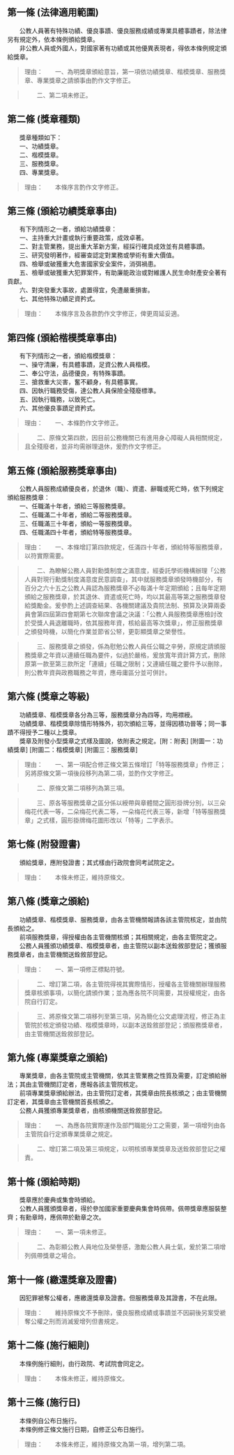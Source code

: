 第一條 (法律適用範圍)
---------------------
　　公教人員著有特殊功績、優良事蹟、優良服務成績或專業具體事蹟者，除法律另有規定外，依本條例頒給獎章。  
　　非公教人員或外國人，對國家著有功績或其他優異表現者，得依本條例規定頒給獎章。  
> 理由：　　一、為明獎章頒給意旨，第一項依功績獎章、楷模獎章、服務獎章、專業獎章之請頒事由酌作文字修正。

> 　　二、第二項未修正。



第二條 (獎章種類)
-----------------
　　獎章種類如下：  
　　一、功績獎章。  
　　二、楷模獎章。  
　　三、服務獎章。  
　　四、專業獎章。  
> 理由：　　本條序言酌作文字修正。



第三條 (頒給功績獎章事由)
-------------------------
　　有下列情形之一者，頒給功績獎章：  
　　一、主持重大計畫或執行重要政策，成效卓著。  
　　二、對主管業務，提出重大革新方案，經採行確具成效並有具體事蹟。  
　　三、研究發明著作，經審查認定對業務或學術有重大價值。  
　　四、檢舉或破獲重大危害國家安全案件，消弭禍患。  
　　五、檢舉或破獲重大犯罪案件，有助廉能政治或對維護人民生命財產安全著有貢獻。  
　　六、對突發重大事故，處置得宜，免遭嚴重損害。  
　　七、其他特殊功績足資矜式。  
> 理由：　　本條序言及各款酌作文字修正，俾更周延妥適。



第四條 (頒給楷模獎章事由)
-------------------------
　　有下列情形之一者，頒給楷模獎章：  
　　一、操守清廉，有具體事蹟，足資公教人員楷模。  
　　二、奉公守法，品德優良，有特殊事蹟。  
　　三、搶救重大災害，奮不顧身，有具體事實。  
　　四、因執行職務受傷，達公教人員保險全殘廢標準。  
　　五、因執行職務，以致死亡。  
　　六、其他優良事蹟足資矜式。  
> 理由：　　一、本條酌作文字修正。

> 　　二、原條文第四款，因目前公務機關已有進用身心障礙人員相關規定，且全殘廢者，並非均需辦理退休，爰酌作文字修正。



第五條 (頒給服務獎章事由)
-------------------------
　　公教人員服務成績優良者，於退休（職）、資遣、辭職或死亡時，依下列規定頒給服務獎章：  
　　一、任職滿十年者，頒給三等服務獎章。  
　　二、任職滿二十年者，頒給二等服務獎章。  
　　三、任職滿三十年者，頒給一等服務獎章。  
　　四、任職滿四十年者，頒給特等服務獎章。  
> 理由：　　一、本條增訂第四款規定，任滿四十年者，頒給特等服務獎章，以符實際需要。

> 　　二、為瞭解公務人員對勳獎制度之滿意度，經委託學術機構辦理「公務人員對現行勳獎制度滿意度民意調查」，其中就服務獎章頒發時機部分，有百分之六十五之公教人員認為服務獎章不必每滿十年定期頒給；且每年定期頒給之服務獎章，於其退休、資遣或死亡時，均以其最高等第之服務獎章發給獎勵金。爰參酌上述調查結果、各機關建議及貴院法制、預算及決算兩委員會第四屆第四會期第七次聯席會議之決議：「公教人員服務獎章應檢討改於受獎人員退離職時，依其服務年資，核給最高等次獎章」，修正服務獎章之頒發時機，以簡化作業並節省公帑，更彰顯獎章之榮譽性。

> 　　三、服務獎章之頒發，係為慰勉公教人員任公職之辛勞，原規定請頒服務獎章之年資以連續任職為要件，似過於嚴格，爰放寬年資計算方式，刪除原第一款至第三款所定「連續」任職之限制；又連續任職之要件予以刪除，則公教年資與政務職務之年資，應毋庸區分並可併計。



第六條 (獎章之等級)
-------------------
　　功績獎章、楷模獎章各分為三等，服務獎章分為四等，均用襟綬。  
　　功績獎章、楷模獎章除情形特殊外，初次頒給三等，並得因積功晉等；同一事蹟不得授予二種以上獎章。  
　　獎章及附發小型獎章之式樣及圖說，依附表之規定。[附：附表] [附圖一：功績獎章] [附圖二：楷模獎章] [附圖三：服務獎章]  
> 理由：　　一、第一項配合修正條文第五條增訂「特等服務獎章」作修正；另將原條文第一項後段移列為第二項，並酌作文字修正。

> 　　二、原條文第二項移列為第三項。

> 　　三、原各等服務獎章之區分係以綬帶與章體間之圓形掛牌分別，以三朵梅花代表一等，二朵梅花代表二等，一朵梅花代表三等，新增「特等服務獎章」之式樣，圓形掛牌梅花圖形改以「特等」二字表示。



第七條 (附發證書)
-----------------
　　頒給獎章，應附發證書；其式樣由行政院會同考試院定之。  
> 理由：　　本條未修正，維持原條文。



第八條 (獎章之頒給)
-------------------
　　功績獎章、楷模獎章、服務獎章，由各主管機關報請各該主管院核定，並由院長頒給之。  
　　前項服務獎章，得授權由各主管機關核頒；其相關規定，由各主管院定之。  
　　公務人員獲頒功績獎章、楷模獎章者，由主管院以副本送銓敘部登記；獲頒服務獎章者，由主管機關送銓敘部登記。  
> 理由：　　一、第一項修正標點符號。

> 　　二、增訂第二項，各主管院得視其實際情形，授權各主管機關辦理服務獎章核頒事項，以簡化請頒作業；並為應各院不同需要，其授權規定，由各院自行訂定。

> 　　三、將原條文第二項移列至第三項，另為簡化公文處理流程，修正為主管院於核定頒發功績、楷模獎章時，以副本送銓敘部登記；頒服務獎章者，由主管機關送銓敘部登記。



第九條 (專業獎章之頒給)
-----------------------
　　專業獎章，由各主管院或主管機關，依其主管業務之性質及需要，訂定頒給辦法；其由主管機關訂定者，應報各該主管院核定。  
　　前項專業獎章頒給辦法，由主管院訂定者，其獎章由院長核頒之；由主管機關訂定者，其獎章由主管機關首長核頒之。  
　　公務人員獲頒專業獎章者，由核頒機關送銓敘部登記。  
> 理由：　　一、為應各院實際運作及部門職能分工之需要，第一項增列由各主管院自行定頒專業獎章之規定。

> 　　二、增訂第二項及第三項規定，以明核頒專業獎章及送銓敘部登記之權責。



第十條 (頒給時期)
-----------------
　　獎章應於慶典或集會時頒給。  
　　公教人員獲頒獎章者，得於參加國家重要慶典集會時佩帶。佩帶獎章應服裝整齊；有勳章時，應佩帶於勳章之次。  
> 理由：　　一、第一項未修正。

> 　　二、為彰顯公教人員地位及榮譽感，激勵公教人員士氣，爰於第二項增列佩帶獎章之場合。



第十一條 (繳還獎章及證書)
-------------------------
　　因犯罪褫奪公權者，應繳還獎章及證書。但服務獎章及其證書，不在此限。  
> 理由：　　維持原條文不予刪除，優良服務成績或事蹟並不因嗣後另案受褫奪公權之刑而消滅爰增列但書規定。



第十二條 (施行細則)
-------------------
　　本條例施行細則，由行政院、考試院會同定之。  
> 理由：　　本條未修正，維持原條文。



第十三條 (施行日)
-----------------
　　本條例自公布日施行。  
　　本條例修正條文施行日期，自修正公布日施行。  
> 理由：　　本條未修正，維持原條文為第一項，增列第二項。